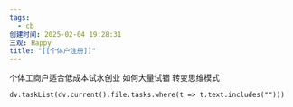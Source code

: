 ```yaml
---
tags:
  - cb
创建时间: 2025-02-04 19:28:31
三观: Happy
title: "[[个体户注册]]"
---
```




个体工商户适合低成本试水创业
如何大量试错
转变思维模式



```dataviewjs
dv.taskList(dv.current().file.tasks.where(t => t.text.includes("")))
```

